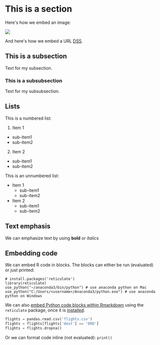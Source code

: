 # This is a section

Here's how we embed an image:

![](images/readme-license.png)

And here's how we embed a URL [DSS](https://dss.iq.harvard.edu/).

## This is a subsection

Text for my subsection.

### This is a subsubsection

Text for my subsubsection.

## Lists

This is a numbered list:

1. Item 1
  + sub-item1
  + sub-item2
2. Item 2
  + sub-item1
  + sub-item2

This is an unnumbered list:

* Item 1
  + sub-item1
  + sub-item2
* Item 2
  + sub-item1
  + sub-item2


## Text emphasis

We can emphasize text by using **bold** or *italics*


## Embedding code

We can embed R code in blocks. The blocks can either be run (evaluated) or just printed:

```{r-setup, eval=FALSE}
# install.packages('reticulate')
library(reticulate)
use_python("~/anaconda3/bin/python") # use anaconda python on Mac
use_python("C:/Users/<username>/Anaconda3/python.exe") # use anaconda python on Windows
```

We can also [embed Python code blocks within Rmarkdown](https://rstudio.github.io/reticulate/articles/r_markdown.html) using the `reticulate` package, once it is [installed](https://rstudio.github.io/reticulate/index.html).


```python
flights = pandas.read.csv('flights.csv')
flights = flights[flights['dest'] == 'ORD']
flights = flights.dropna()
```

Or we can format code inline (not evaluated): `print()`
